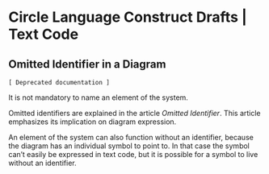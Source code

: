 ﻿Circle Language Construct Drafts | Text Code
============================================

Omitted Identifier in a Diagram
-------------------------------

`[ Deprecated documentation ]`

It is not mandatory to name an element of the system.

Omitted identifiers are explained in the article *Omitted Identifier*. This article emphasizes its implication on diagram expression.

An element of the system can also function without an identifier, because the diagram has an individual symbol to point to. In that case the symbol can’t easily be expressed in text code, but it is possible for a symbol to live without an identifier.
